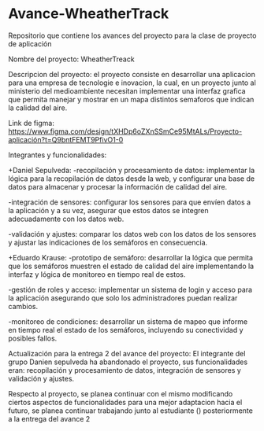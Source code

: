 # Avance-WheatherTrack
Repositorio que contiene los avances del proyecto para la clase de proyecto
de aplicación


Nombre del proyecto: WheatherTreack

Descripcion del proyecto: el proyecto consiste en desarrollar una aplicacion para
una empresa de tecnologie e inovacion, la cual, en un proyecto junto al ministerio del 
medioambiente necesitan implementar una interfaz grafica que permita manejar y mostrar
en un mapa distintos semaforos que  indican la calidad del aire.

Link de figma: https://www.figma.com/design/tXHDp6oZXnSSmCe95MtALs/Proyecto-aplicación?t=Q9bntFEMT9PfivO1-0

Integrantes y funcionalidades:

  +Daniel Sepulveda:
    -recopilación y procesamiento de datos: implementar la lógica para la recopilación
    de datos desde la web, y configurar una base de datos para almacenar y procesar la
    información de calidad del aire.

  -integración de sensores: configurar los sensores para que envíen datos a la aplicación
  y a su vez, asegurar que estos datos se integren adecuadamente con los datos web.

  -validación y ajustes: comparar los datos web con los datos de los sensores y ajustar
  las indicaciones de los semáforos en consecuencia.
  
  +Eduardo Krause:
  -prototipo de semáforo: desarrollar la lógica que permita que los semáforos muestren el estado
  de calidad del aire implementando la interfaz y lógica de monitoreo en tiempo real de estos.

  -gestión de roles y acceso: implementar un sistema de login y acceso para la aplicación
  asegurando que solo los administradores puedan realizar cambios.

  -monitoreo de condiciones: desarrollar un sistema de mapeo que informe en tiempo real el
  estado de los semáforos, incluyendo su conectividad y posibles fallos.


Actualización para la entrega 2 del avance del proyecto:
El integrante del grupo Danien sepulveda ha abandonado el proyecto, sus funcionalidades eran:
recopilación y procesamiento de datos, integración de sensores y validación y ajustes.

Respecto al proyecto, se planea continuar con el mismo modificando ciertos aspectos de funcionalidades para una mejor adaptacion hacia el futuro, se planea continuar trabajando junto al estudiante () posteriormente a la entrega del avance 2